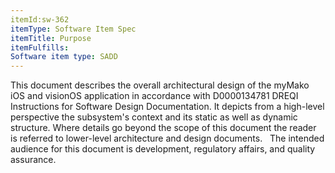 ```yaml
---
itemId:sw-362
itemType: Software Item Spec
itemTitle: Purpose
itemFulfills: 
Software item type: SADD
---
```

This document describes the overall architectural design of the myMako iOS and visionOS application in accordance with D0000134781 DREQI Instructions for Software Design Documentation. It depicts from a high-level perspective the subsystem's context and its static as well as dynamic structure. Where details go beyond the scope of this document the reader is referred to lower-level architecture and design documents.
 
The intended audience for this document is development, regulatory affairs, and quality assurance.